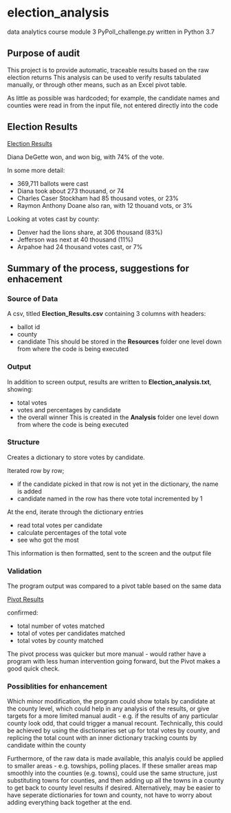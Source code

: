 # election_analysis
data analytics course module 3
PyPoll_challenge.py
written in Python 3.7

## Purpose of audit
This project is to provide automatic, traceable results based on the raw election returns
This analysis can be used to verify results tabulated manually, or through other means,
such as an Excel pivot table.

As little as possible was hardcoded; for example, the candidate names and
counties were read in from the input file, not entered directly into the code

## Election Results
[Election Results](Analysis/election_analysis.PNG)

Diana DeGette won, and won big, with 74% of the vote.

In some more detail:
- 369,711 ballots were cast
- Diana took about 273 thousand, or 74
- Charles Caser Stockham had 85 thousand votes, or 23%
- Raymon Anthony Doane also ran, with 12 thouand vots, or 3%

Looking at votes cast by county:
- Denver had the lions share, at 306 thousand (83%)
- Jefferson was next at 40 thousand (11%)
- Arpahoe had 24 thousand votes cast, or 7%

## Summary of the process, suggestions for enhacement

### Source of Data
A csv, titled **Election_Results.csv** containing 3 columns with headers:
- ballot id
- county
- candidate
This should be stored in the **Resources** folder one level down from where the code is being executed

### Output
In addition to screen output, results are written to **Election_analysis.txt**, showing:
- total votes
- votes and percentages by candidate
- the overall winner
This is created in the **Analysis** folder one level down from where the code is being executed

### Structure
Creates a dictionary to store votes by candidate. 

Iterated row by row; 
- if the candidate picked in that row is not yet in the dictionary, the name is added
- candidate named in the row has there vote total incremented by 1

At the end, iterate through the dictionary entries
- read total votes per candidate
- calculate percentages of the total vote
- see who got the most

This information is then formatted, sent to the screen and the output file

### Validation
The program output was compared to a pivot table based on the same data

[Pivot Results](Analysis/Pivot_Validation.PNG)

confirmed:
- total number of votes matched
- total of votes per candidates matched
- total votes by county matched

The pivot process was quicker but more manual - would rather have a program with less human intervention
going forward, but the Pivot makes a good quick check.

### Possiblities for enhancement
Which minor modification, the program could show totals by candidate at the county level, which could 
help in any analysis of the results, or give targets for a more limited manual audit - e.g. if 
the results of any particular county look odd, that could trigger a manual recount. Technically, this 
could be achieved by using the disctionaries set up for total votes by county, and replicing the total count
with an inner dictionary tracking counts by candidate within the county

Furthermore, of the raw data is made available, this analyis could be applied to smaller areas - 
e.g. towships, polling places. If these smaller areas map smoothly into the counties (e.g. towns), could
use the same structure, just substituting towns for counties, and then adding up all the towns in a
county to get back to county level results if desired. Alternatively, may be easier to have seperate dictionaries
for town and county, not have to worry about adding everything back together at the end.

